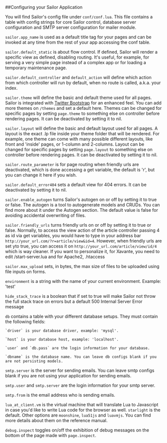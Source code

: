##Configuring your Sailor Application

You will find Sailor's config file under `conf/conf.lua`. This file contains a table with config strings for core Sailor control, database server configuration and SMTP server configuration for mailer module.

`sailor.app_name` is used as a default title tag for your pages and can be invoked at any time from the rest of your app accessing the conf table.

`sailor.default_static` is about flow control. If defined, Sailor will render a specific view as defined, disabling routing. It's useful, for example, for serving a very simple page instead of a complex app or for loading a temporary maintenance page.

`sailor.default_controller` and `default_action` will define which action from which controller will run by default, when no route is called, a.k.a. your index.

`sailor.theme` will define the basic and default theme used for all pages. Sailor is integrated with [Twitter Bootstrap](http://getbootstrap.com) for an enhanced feel. You can add more themes on `/themes` and set a default here. Themes can be changed for specific pages by setting `page.theme` to something else on controller before rendering pages. It can be deactivated by setting it to nil.

`sailor.layout` will define the basic and default layout used for all pages. A layout is the exact .lp file inside your theme folder that will be rendered. For example, one theme can come with many possible different layouts, like front and 'inside' pages, or 1-column and 2-columns. Layout can be changed for specific pages by setting `page.layout` to something else on controller before rendering pages. It can be deactivated by setting it to nil.

`sailor.route_parameter` is for page routing when friendly urls are deactivated, which is done accessing a get variable, the default is 'r', but you can change it here if you wish.

`sailor.default_error404` sets a default view for 404 errors. It can be deactivated by setting it to nil.

`sailor.enable_autogen` turns Sailor's autogen on or off by setting it to true or false. The autogen is a tool to autogenerate models and CRUDs. You can find more about it under the Autogen section. The default value is false for avoiding accidental overwriting of files.

`sailor.friendly_urls` turns friendly urls on or off by setting it to true or false. Normally, to access the view action of the article controller passing 4 as id via get variables, you would have to type in your address bar `http://your_url.com/?r=article/view&id=4`. However, when friendly urls are set yto true, you can access it on `http://your_url.com/article/view/id/4` which is way cleaner. If you want to personalize it, for Xavante, you need to edit /start-server.lua and for Apache2, .htaccess

`sailor.max_upload` sets, in bytes, the max size of files to be uploaded using file inputs on forms.

`environment` is a string with the name of your current environment. Example: 'test'

`hide_stack_trace` is a boolean that if set to true will make Sailor not throw the full stack trace on errors but a default 500 Internal Server Error message

`db` contains a table with your different database setups. They must contain the following fields:

    `driver` is your database driver, example: 'mysql'.
    
    `host` is your database host, example: 'localhost'.

    `user` and `db.pass` are the login information for your database.

    `dbname` is the database name. You can leave db configs blank if you are not persisting models.

`smtp.server` is the server for sending emails. You can leave smtp configs blank if you are not using your application for sending emails.

`smtp.user` and `smtp.server` are the login information for your smtp server.

`smtp.from` is the email address who is sending emails.

`lua_at_client.vm` is the virtual machine that will translate Lua to Javascript in case you'd like to write Lua code for the browser as well. `starlight` is the default. Other options are `moonshine`, `lua51js` and `luavmjs`. You can find more details about them on the reference manual.

`debug.inspect` toggles on/off the exhibition of debug messages on the bottom of the page made with `page.inspect`.

